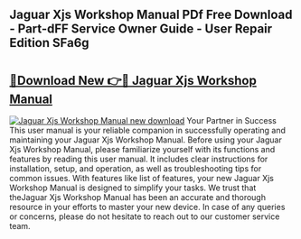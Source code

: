 ## Jaguar Xjs Workshop Manual PDf Free Download - Part-dFF Service Owner Guide - User Repair Edition SFa6g

# <h2><a href="http://bc4560.oget.top/?id=Jaguar+Xjs+Workshop+Manual">🔗Download New 👉🔴 Jaguar Xjs Workshop Manual</a></h2>

[![Jaguar Xjs Workshop Manual new download](https://i.imgur.com/5g1atiW.png)](http://bc4560.oget.top/?id=Jaguar+Xjs+Workshop+Manual)
Your Partner in Success This user manual is your reliable companion in successfully operating and maintaining your Jaguar Xjs Workshop Manual. Before using your Jaguar Xjs Workshop Manual, please familiarize yourself with its functions and features by reading this user manual. It includes clear instructions for installation, setup, and operation, as well as troubleshooting tips for common issues. With features like list of features, your new Jaguar Xjs Workshop Manual is designed to simplify your tasks. We trust that theJaguar Xjs Workshop Manual has been an accurate and thorough resource in your efforts to master your new device. In case of any queries or concerns, please do not hesitate to reach out to our customer service team.
